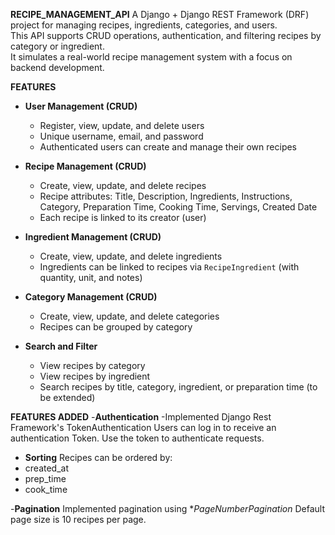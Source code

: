 **RECIPE_MANAGEMENT_API**
A Django + Django REST Framework (DRF) project for managing recipes, ingredients, categories, and users.  
This API supports CRUD operations, authentication, and filtering recipes by category or ingredient.  
It simulates a real-world recipe management system with a focus on backend development.

**FEATURES**
- **User Management (CRUD)**
  - Register, view, update, and delete users
  - Unique username, email, and password
  - Authenticated users can create and manage their own recipes

- **Recipe Management (CRUD)**
  - Create, view, update, and delete recipes
  - Recipe attributes: Title, Description, Ingredients, Instructions, Category, Preparation Time, Cooking Time, Servings, Created Date
  - Each recipe is linked to its creator (user)

- **Ingredient Management (CRUD)**
  - Create, view, update, and delete ingredients
  - Ingredients can be linked to recipes via `RecipeIngredient` (with quantity, unit, and notes)

- **Category Management (CRUD)**
  - Create, view, update, and delete categories
  - Recipes can be grouped by category

- **Search and Filter**
  - View recipes by category
  - View recipes by ingredient
  - Search recipes by title, category, ingredient, or preparation time (to be extended)
  
**FEATURES ADDED**
-**Authentication**
-Implemented Django Rest Framework's TokenAuthentication
Users can log in to receive an authentication Token.
Use the token to authenticate requests.

- **Sorting**
Recipes can be ordered by:
- created_at
- prep_time
- cook_time

-**Pagination**
Implemented pagination using **PageNumberPagination*
Default page size is 10 recipes per page.



